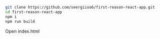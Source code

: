 ```sh
git clone https://github.com/seergiioo6/first-reason-react-app.git
cd first-reason-react-app
npm i
npm run build
```

Open index.html
